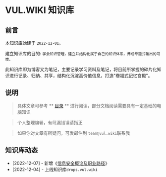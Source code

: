 # VUL.WIKI 知识库

## 前言

本知识库始建于 `2022-12-01`。

建立知识库的目的: `学会知识管理，建立并结构化属于自己的知识体系，养成专题式输出的习惯。`

此知识库即为博客又为笔记，主要记录学习资料及笔记，将目前所掌握的碎片化知识进行记录、归纳、共享，结构化沉淀高价值信息，打造"卷福式记忆宫殿"。

## 说明

> 具体文章可参考 ** [目录](drops.md) ** 进行阅读，部分文档阅读需要具有一定基础的电脑知识

> 个人整理编辑，有纰漏错误请指正

> 如果你对文章有所疑问，可发邮件到 `team@vul.wiki`联系我

## 知识库动态
  * [2022-12-07] - 新增《[信息安全概论及职业路径](https://drops.vul.wiki/books/信息安全概论及职业路径/)》
  * [2022-12-04] - 上线知识库`drops.vul.wiki`
